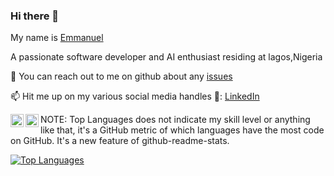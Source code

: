 ### Hi there 👋

<!--
**E-wave112/E-wave112** is a ✨ _special_ ✨ repository because its `README.md` (this file) appears on your GitHub profile.

Here are some ideas to get you started:

- 🔭 I’m currently working on ...
- 🌱 I’m currently learning ...
- 👯 I’m looking to collaborate on ...
- 🤔 I’m looking for help with ...
- 💬 Ask me about ...
- 📫 How to reach me: ...
- 😄 Pronouns: ...
- ⚡ Fun fact: ...
-->


My name is [Emmanuel](https://esportfolio.netlify.app/) 

A passionate software developer and AI enthusiast residing at lagos,Nigeria

💬 You can reach out to me on github about any [issues](https://github.com/E-wave112/E-wave112/issues)

📫 Hit me up on my various social media handles 🔭:
[LinkedIn](https://www.linkedin.com/in/osagie-iyayi-a277b21ab/)

<a href="https://twitter.com/Ewave07">
  <img align="left" alt="My Twitter Account" width="21px" src="https://raw.githubusercontent.com/anuraghazra/anuraghazra/master/assets/twitter.svg" />
</a>

<a href="https://wa.me/2347081927814">
  <img align="left" alt="My contact" width="21px" src="https://image.flaticon.com/icons/png/512/124/124034.png" />
</a>



NOTE: Top Languages does not indicate my skill level or anything like that, it's a GitHub metric of which languages have the most code on GitHub. It's a new feature of github-readme-stats.

[![Top Languages](https://github-readme-stats.vercel.app/api/top-langs/?username=E-wave112)](https://github.com/E-wave112/github-readme-stats)
